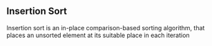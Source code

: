## Insertion Sort

Insertion sort is an in-place comparison-based sorting algorithm,
that places an unsorted element at its suitable place in each iteration
